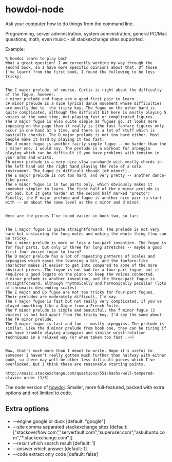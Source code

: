 # howdoi-node 

Ask your computer how to do things from the command line. 

Programming, server administration, system administration, general PC/Mac questions, math, even music - all stackexchange sites supported.

Example:

    % howdoi learn to play bach
    What a great question! I am currently working my way through the second book, so I have more specific opinions about that. Of those I've learnt from the first book, I found the following to be less tricky:


    The C major prelude, of course. Curtis is right about the difficulty of the fugue, however.
    c minor prelude and fugue are a good first pair to learn
    c# minor prelude is a nice lyrical dance movement whose difficulties are mostly due to  the tricky key. The fugue on the other hand is quite complicated, although the difficult bit here is mostly playing 5 voices at the same time, not playing fast or complicated figures.
    The D major fugue is also quite simple as fugues go. It looks more imposing on the page than it really is (the fast fanfare figures only occur in one hand at a time, and there is a lot of stuff which is basically chords). The D major prelude is not too hard either. Most people make it hard by playing it too fast.
    The d minor fugue is another fairly simple fugue -- no harder than the c minor one, I would say. The prelude is a workout for arpeggio playing which can be difficult if you have problems with tension in your arms and wrists.
    Eb minor prelude is a very nice slow sarabande with mostly chords in the left hand and the right hand playing the role of a solo instrument. The fugue is difficult though (d# minor!).
    The E major prelude is not too hard, and very pretty -- another dance-like piece
    The e minor fugue is in two parts only, which obviously makes it somewhat simpler to learn. The first half of the e minor prelude is not bad, but it gets harder at the second half marked "presto"!
    Finally, the F major prelude and fugue is another nice pair to start with -- on about the same level as the c minor and d minor.


    Here are the pieces I've found easier in book two, so far:


    The C major fugue is quite straightforward. The prelude is not very hard but sustaining the long notes and making the whole thing flow can be tricky.
    The c minor prelude is more or less a two-part invention. The fugue is for four parts, but only in three for long stretches -- maybe a good first four-voiced fugue to learn?
    The D major prelude has a lot of repeating patterns of scales and arpeggios which eases the learning a bit, and the fanfare-like character makes it easier to get into compared to some of the more abstract pieces. The fugue is not bad for a four-part fugue, but it requires a good legato on the piano to keep the voices connected.
    d minor prelude is another invention, and the three-part fugue is straightforward, although rhythmically and harmonically peculiar (lots of chromatic descending scales)
    The E major and Eb fugue are not too tricky for four-part fugues. Their preludes are moderately difficult, I'd say. 
    The F major fugue is fast but not really very complicated, if you've played something like a Gigue from a French Suite.
    The f minor prelude is simple and beautiful; the f minor fugue (3 voices) is not bad apart from the tricky key. I'd say the same about the f# minor prelude.
    The G major fugue is fast and fun -- mostly arpeggios. The prelude is similar. Like the d minor prelude from book one, they can be tiring if you have trouble playing arpeggios and similar wrist-rotation techniques in a relaxed way (or when taken too fast ;->)


    Wow, that's much more than I meant to write. Hope it's useful to someone! I haven't really gotten much further than halfway with either book, so there may well be other less-difficult pieces which I've overlooked. But I think these are reasonable starting points.

    http://music.stackexchange.com/questions/551/bachs-well-tempered-clavier-order (1/5)



The node version of [howdoi](https://github.com/gleitz/howdoi).
Smaller, more full-featured, packed with extra options and not limited to code.


## Extra options

* --engine  google or duck                       [default: "google"]
* --site    comma separated stackexchange sites  [default: ["stackoverflow.com","serverfault.com","superuser.com","askubuntu.com","\*.stackexchange.com"]]
* --result  which search result                  [default: 1]
* --answer  which answer                         [default: 1]
* --code    extract only code                    [default: false]


